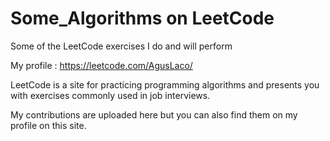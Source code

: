 # Some_Algorithms on LeetCode
Some of the LeetCode exercises I do and will perform

My profile : https://leetcode.com/AgusLaco/

LeetCode is a site for practicing programming algorithms and presents you with exercises commonly used in job interviews.

My contributions are uploaded here but you can also find them on my profile on this site.
